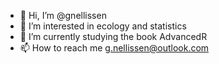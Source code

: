 - 👋 Hi, I’m @gnellissen
- 👀 I’m interested in ecology and statistics
- 🌱 I’m currently studying the book AdvancedR
- 📫 How to reach me g.nellissen@outlook.com

<!---
gnellissen/gnellissen is a ✨ special ✨ repository because its `README.md` (this file) appears on your GitHub profile.
You can click the Preview link to take a look at your changes.
--->
